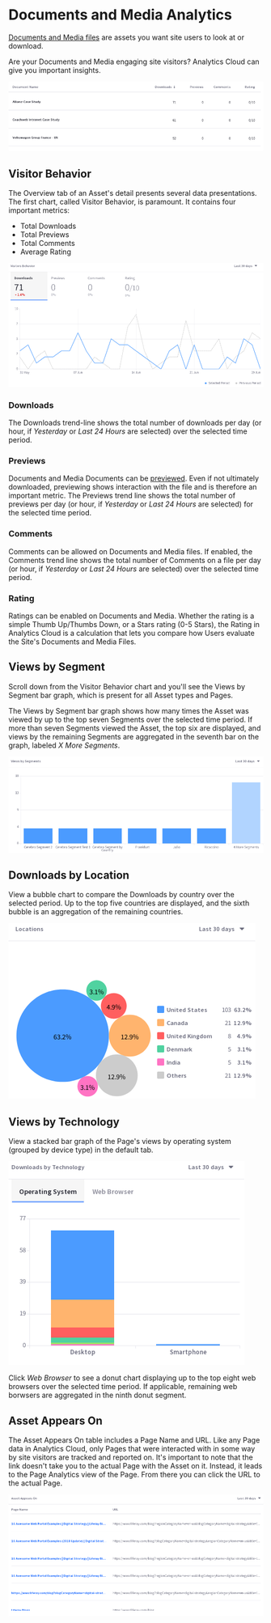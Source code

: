 # Documents and Media Analytics [](id=documents-and-media-analytics)

[Documents and Media files](/discover/portal/-/knowledge_base/7-1/documents-and-media) 
are assets you want site users to look at or download. 

Are your Documents and Media engaging site visitors? Analytics Cloud can give
you important insights.

![Figure 1: By default, Documents and Media files are listed in descending order of Downloads.](../../images/assets-dm.png)

## Visitor Behavior [](id=visitor-behavior)

The Overview tab of an Asset's detail presents several data presentations. The
first chart, called Visitor Behavior, is paramount. It contains four important
metrics:

- Total Downloads
- Total Previews
- Total Comments
- Average Rating

![Figure 2: The Visitors Behavior chart contains important trend lines.](../../images/assets-dm-vb.png)

### Downloads [](id=downloads)

The Downloads trend-line shows the total number of downloads per day (or hour,
if *Yesterday* or *Last 24 Hours* are selected) over the selected time period.

### Previews [](id=previews)

Documents and Media Documents can be 
[previewed](/discover/portal/-/knowledge_base/7-1/viewing-file-previews). 
Even if not ultimately downloaded, previewing shows interaction with the
file and is therefore an important metric. The Previews trend line shows the
total number of previews per day (or hour, if *Yesterday* or *Last 24 Hours* are
selected) for the selected time period.

### Comments [](id=comments)

Comments can be allowed on Documents and Media files. If enabled, the Comments
trend line shows the total number of Comments on a file per day (or hour, if
*Yesterday* or *Last 24 Hours* are selected) over the selected time period.

### Rating [](id=rating)

Ratings can be enabled on Documents and Media. Whether the rating is a simple
Thumb Up/Thumbs Down, or a Stars rating (0-5 Stars), the Rating in Analytics
Cloud is a calculation that lets you compare how Users evaluate the Site's
Documents and Media Files. 
<!-- todo: get more detail from the devs -->

## Views by Segment [](id=views-by-segment)

Scroll down from the Visitor Behavior chart and you'll see the Views by Segment
bar graph, which is present for all Asset types and Pages.

The Views by Segment bar graph shows how many times the Asset was viewed by up
to the top seven Segments over the selected time period. If more than seven
Segments viewed the Asset, the top six are displayed, and views by the remaining
Segments are aggregated in the seventh bar on the graph, labeled _X More
Segments_.

![Figure 3: Which Segments are looking at the Asset most frequently?](../../images/assets-vbs.png)

## Downloads by Location [](id=downloads-by-location)

View a bubble chart to compare the Downloads by country over the selected period. Up
to the top five countries are displayed, and the sixth bubble is an aggregation
of the remaining countries.

![Figure 4: Which location interacts with the Asset most frequently?](../../images/assets-interaction-location.png)

## Views by Technology [](id=views-by-technology)

View a stacked bar graph of the Page's views by operating system (grouped by
device type) in the default tab.

![Figure 5: What technologies are used to interact with the Asset?](../../images/assets-dm-dbt.png)

Click *Web Browser* to see a donut chart displaying up to the top eight web
browsers over the selected time period. If applicable, remaining web borwsers
are aggregated in the ninth donut segment.

## Asset Appears On [](id=asset-appears-on)

The Asset Appears On table includes a Page Name and URL. Like any Page data in
Analytics Cloud, only Pages that were interacted with in some way by site
visitors are tracked and reported on.  It's important to note that the link
doesn't take you to the actual Page with the Asset on it. Instead, it leads to
the Page Analytics view of the Page. From there you can click the URL to the
actual Page.

![Figure 6: What Pages does the Asset appear on?](../../images/assets-appears-on.png)

